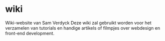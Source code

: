 # wiki
Wiki-website van Sam Verdyck
Deze wiki zal gebruikt worden voor het verzamelen van tutorials en handige artikels of filmpjes over webdesign en front-end development.

